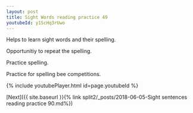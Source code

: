 ```yaml
---
layout: post
title: Sight Words reading practice 49
youtubeId: y1ScHq3rUwo
---
```

 
 
Helps to learn sight words and their spelling.

Opportunitiy to repeat the spelling. 

Practice spelling. 
 
Practice for spelling bee competitions. 
 
{% include youtubePlayer.html id=page.youtubeId %}
 
 

[Next]({{ site.baseurl }}{% link  split2/_posts/2018-06-05-Sight sentences reading practice 90.md%})
 
